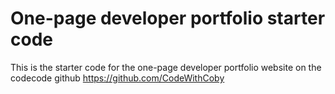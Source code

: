 # One-page developer portfolio starter code

This is the starter code for the one-page developer portfolio website on the codecode github https://github.com/CodeWithCoby
